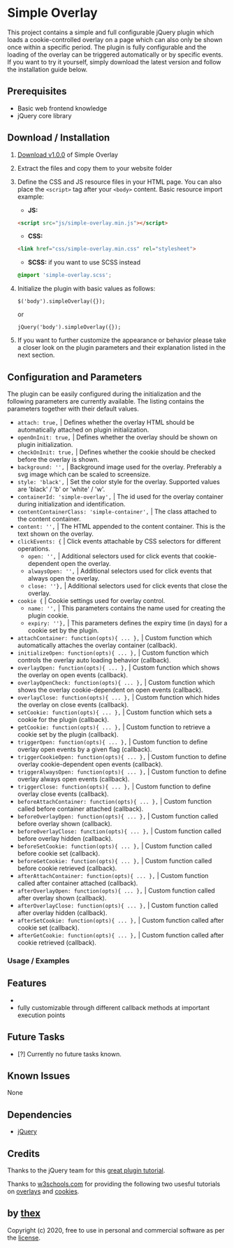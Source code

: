 # Simple Overlay
This project contains a simple and full configurable jQuery plugin which loads a cookie-controlled overlay on a page which can also only be shown once within a specific period. The plugin is fully configurable and the loading of the overlay can be triggered automatically or by specific events. If you want to try it yourself, simply download the latest version and follow the installation guide below. 

## Prerequisites
* Basic web frontend knowledge
* jQuery core library

## Download / Installation
1. [Download v1.0.0](https://github.com/thexmanxyz/Simple-Overlay/archive/v1.0.0.zip) of Simple Overlay
2. Extract the files and copy them to your website folder
3. Define the CSS and JS resource files in your HTML page. You can also place the `<script>` tag after your `<body>` content. Basic resource import example:
   * **JS:**
   ```HTML
   <script src="js/simple-overlay.min.js"></script>
   ```
   * **CSS:**
   ```HTML
   <link href="css/simple-overlay.min.css" rel="stylesheet">
   ```
   * **SCSS:** if you want to use SCSS instead
   ```SCSS
   @import 'simple-overlay.scss';
   ```
4. Initialize the plugin with basic values as follows:
   ```JS
   $('body').simpleOverlay({});
   ``` 
   
   or
   
   ```JS
   jQuery('body').simpleOverlay({});
   ```
5. If you want to further customize the appearance or behavior please take a closer look on the plugin parameters and their explanation listed in the next section.

## Configuration and Parameters
The plugin can be easily configured during the initialization and the following parameters are currently available. The listing contains the parameters together with their default values.

- `attach: true,` | Defines whether the overlay HTML should be automatically attached on plugin initialization.
- `openOnInit: true,` | Defines whether the overlay should be shown on plugin initialization.
- `checkOnInit: true,` | Defines whether the cookie should be checked before the overlay is shown.
- `background: '',` | Background image used for the overlay. Preferably a svg image which can be scaled to screensize.
- `style: 'black',` | Set the color style for the overlay. Supported values are 'black' / 'b' or 'white' / 'w'.
- `containerId: 'simple-overlay',` | The id used for the overlay container during initialization and identification.
- `contentContainerClass: 'simple-container',` | The class attached to the content container.
- `content: '',` | The HTML appended to the content container. This is the text shown on the overlay.
- `clickEvents: {` | Click events attachable by CSS selectors for different operations.
    - `open: '',` | Additional selectors used for click events that cookie-dependent open the overlay.
    - `alwaysOpen: '',` | Additional selectors used for click events that always open the overlay.
    - `close: ''},` | Additional selectors used for click events that close the overlay.
- `cookie {` | Cookie settings used for overlay control.
    - `name: '',` | This parameters contains the name used for creating the plugin cookie.
    - `expiry: ''},` | This parameters defines the expiry time (in days) for a cookie set by the plugin.
- `attachContainer: function(opts){ ... },` | Custom function which automatically attaches the overlay container (callback).
- `initializeOpen: function(opts){ ... },` | Custom function which controls the overlay auto loading behavior (callback).
- `overlayOpen: function(opts){ ... },` | Custom function which shows the overlay on open events (callback).
- `overlayOpenCheck: function(opts){ ... },` | Custom function which shows the overlay cookie-dependent on open events (callback).
- `overlayClose: function(opts){ ... },` | Custom function which hides the overlay on close events (callback).
- `setCookie: function(opts){ ... },` | Custom function which sets a cookie for the plugin (callback).
- `getCookie: function(opts){ ... },` | Custom function to retrieve a cookie set by the plugin (callback).
- `triggerOpen: function(opts){ ... },` | Custom function to define overlay open events by a given flag (callback).
- `triggerCookieOpen: function(opts){ ... },` | Custom function to define overlay cookie-dependent open events (callback).
- `triggerAlwaysOpen: function(opts){ ... },` | Custom function to define overlay always open events (callback).
- `triggerClose: function(opts){ ... },` | Custom function to define overlay close events (callback).
- `beforeAttachContainer: function(opts){ ... },` | Custom function called before container attached (callback).
- `beforeOverlayOpen: function(opts){ ... },` | Custom function called before overlay shown (callback).
- `beforeOverlayClose: function(opts){ ... },` | Custom function called before overlay hidden (callback).
- `beforeSetCookie: function(opts){ ... },` | Custom function called before cookie set (callback).
- `beforeGetCookie: function(opts){ ... },` | Custom function called before cookie retrieved (callback).
- `afterAttachContainer: function(opts){ ... },` | Custom function called after container attached (callback).
- `afterOverlayOpen: function(opts){ ... },` | Custom function called after overlay shown (callback).
- `afterOverlayClose: function(opts){ ... },` | Custom function called after overlay hidden (callback).
- `afterSetCookie: function(opts){ ... },` | Custom function called after cookie set (callback).
- `afterGetCookie: function(opts){ ... },` | Custom function called after cookie retrieved (callback).

### Usage / Examples


## Features

* 
* fully customizable through different callback methods at important execution points

## Future Tasks
- [?] Currently no future tasks known.

## Known Issues
None

## Dependencies
* [jQuery](https://jquery.com/)

## Credits

Thanks to the jQuery team for this [great plugin tutorial](https://learn.jquery.com/plugins/basic-plugin-creation/).

Thanks to [w3schools.com](https://www.w3schools.com) for providing the following two usesful tutorials on [overlays](https://www.w3schools.com/howto/howto_css_overlay.asp) and [cookies](https://www.w3schools.com/js/js_cookies.asp).

## by [thex](https://github.com/thexmanxyz)
Copyright (c) 2020, free to use in personal and commercial software as per the [license](/LICENSE).
